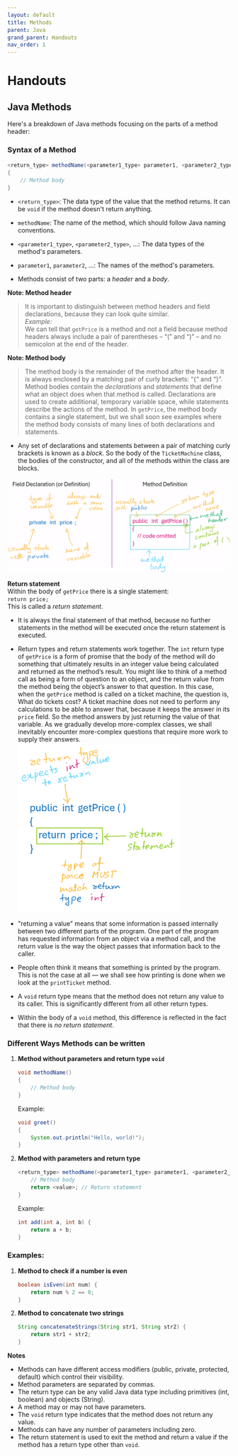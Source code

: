 ```yaml
---
layout: default
title: Methods
parent: Java
grand_parent: Handouts
nav_order: 1
---
```


# Handouts

## Java Methods

Here's a breakdown of Java methods focusing on the parts of a method header:

### Syntax of a Method

```java
<return_type> methodName(<parameter1_type> parameter1, <parameter2_type> parameter2, ...)
{
    // Method body
}
```

- `<return_type>`: The data type of the value that the method returns. It can be `void` if the method doesn't return anything.
- `methodName`: The name of the method, which should follow Java naming conventions.
- `<parameter1_type>`, `<parameter2_type>`, ...: The data types of the method's parameters.
- `parameter1`, `parameter2`, ...: The names of the method's parameters.

- Methods consist of two parts: a *header* and a *body*.  

**Note: Method header**  
> It is important to distinguish between method headers and field declarations, because they can look quite similar.  
  *Example:*  
  We can tell that `getPrice` is a method and not a field because method headers always include a pair of parentheses – “(” and “)” – and no semicolon at the end of the header.

**Note: Method body**  
> The method body is the remainder of the method after the header. It is always enclosed by a matching pair of curly brackets: “{“ and “}”. Method bodies contain the *declarations* and *statements* that define what an object does when that method is called. Declarations are used to create additional, temporary variable space, while statements describe the actions of the method. In `getPrice`, the method body contains a single statement, but we shall soon see examples where the method body consists of many lines of both declarations and statements.  
- Any set of declarations and statements between a pair of matching curly brackets is known as a *block*. So the body of the `TicketMachine` class, the bodies of the constructor, and all of the methods within the class are blocks.

![field def vs method def](../exercises/session_time/images/field%20vs%20method%20def.PNG)

**Return statement**  
Within the body of `getPrice` there is a single statement:  
`return price;`  
This is called a *return statement*.
- It is always the final statement of that method, because no further statements in the method will be executed once the return statement is executed.
- Return types and return statements work together. The `int` return type of `getPrice` is a form of promise that the body of the method will do something that ultimately results in an integer value being calculated and returned as the method’s result. You might like to think of a method call as being a form of question to an object, and the return value from the method being the object’s answer to that question. In this case, when the `getPrice` method is called on a ticket machine, the question is, What do tickets cost? A ticket machine does not need to perform any calculations to be able to answer that, because it keeps the answer in its `price` field. So the method answers by just returning the value of that variable. As we gradually develop more-complex classes, we shall inevitably encounter more-complex questions that require more work to supply their answers.
  ![return statement](../exercises/session_time/images/return%20stmt.PNG)
- "returning a value" means that some information is passed internally between two different parts of the
program. One part of the program has requested information from an object via a method call, and the return value is the way the object passes that information back to the caller.
- People often think it means that something is printed by the program. This is not the case at all — we
shall see how printing is done when we look at the `printTicket` method.

- A `void` return type means that the method does not return any value to its caller. This is significantly different from all other return types.
- Within the body of a `void` method, this difference is reflected in the fact that there is *no return statement*.

### Different Ways Methods can be written
1. **Method without parameters and return type `void`**

    ```java
    void methodName()
    {
        // Method body
    }
    ```
   Example:

    ```java
    void greet()
    {
        System.out.println("Hello, world!");
    }
    ```

2. **Method with parameters and return type**

    ```java
    <return_type> methodName(<parameter1_type> parameter1, <parameter2_type> parameter2, ...) {
        // Method body
        return <value>; // Return statement
    }
    ```
   Example:

    ```java
    int add(int a, int b) {
        return a + b;
    }
    ```

### Examples:
1. **Method to check if a number is even**

    ```java
    boolean isEven(int num) {
        return num % 2 == 0;
    }
    ```

2. **Method to concatenate two strings**

    ```java
    String concatenateStrings(String str1, String str2) {
        return str1 + str2;
    }
    ```

**Notes**
- Methods can have different access modifiers (public, private, protected, default) which control their visibility.
- Method parameters are separated by commas.
- The return type can be any valid Java data type including primitives (int, boolean) and objects (String).
- A method may or may not have parameters.
- The `void` return type indicates that the method does not return any value.
- Methods can have any number of parameters including zero.
- The return statement is used to exit the method and return a value if the method has a return type other than `void`.